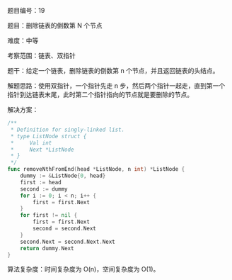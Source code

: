 题目编号：19

题目：删除链表的倒数第 N 个节点

难度：中等

考察范围：链表、双指针

题干：给定一个链表，删除链表的倒数第 n 个节点，并且返回链表的头结点。

解题思路：使用双指针，一个指针先走 n 步，然后两个指针一起走，直到第一个指针到达链表末尾，此时第二个指针指向的节点就是要删除的节点。

解决方案：

```go
/**
 * Definition for singly-linked list.
 * type ListNode struct {
 *     Val int
 *     Next *ListNode
 * }
 */
func removeNthFromEnd(head *ListNode, n int) *ListNode {
    dummy := &ListNode{0, head}
    first := head
    second := dummy
    for i := 0; i < n; i++ {
        first = first.Next
    }
    for first != nil {
        first = first.Next
        second = second.Next
    }
    second.Next = second.Next.Next
    return dummy.Next
}
```

算法复杂度：时间复杂度为 O(n)，空间复杂度为 O(1)。